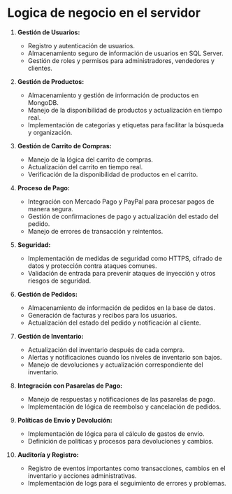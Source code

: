 <h1>Logica de negocio en el servidor</h1>

1. **Gestión de Usuarios:**
   - Registro y autenticación de usuarios.
   - Almacenamiento seguro de información de usuarios en SQL Server.
   - Gestión de roles y permisos para administradores, vendedores y clientes.

2. **Gestión de Productos:**
   - Almacenamiento y gestión de información de productos en MongoDB.
   - Manejo de la disponibilidad de productos y actualización en tiempo real.
   - Implementación de categorías y etiquetas para facilitar la búsqueda y organización.

3. **Gestión de Carrito de Compras:**
   - Manejo de la lógica del carrito de compras.
   - Actualización del carrito en tiempo real.
   - Verificación de la disponibilidad de productos en el carrito.

4. **Proceso de Pago:**
   - Integración con Mercado Pago y PayPal para procesar pagos de manera segura.
   - Gestión de confirmaciones de pago y actualización del estado del pedido.
   - Manejo de errores de transacción y reintentos.

5. **Seguridad:**
   - Implementación de medidas de seguridad como HTTPS, cifrado de datos y protección contra ataques comunes.
   - Validación de entrada para prevenir ataques de inyección y otros riesgos de seguridad.

6. **Gestión de Pedidos:**
   - Almacenamiento de información de pedidos en la base de datos.
   - Generación de facturas y recibos para los usuarios.
   - Actualización del estado del pedido y notificación al cliente.

7. **Gestión de Inventario:**
   - Actualización del inventario después de cada compra.
   - Alertas y notificaciones cuando los niveles de inventario son bajos.
   - Manejo de devoluciones y actualización correspondiente del inventario.

8. **Integración con Pasarelas de Pago:**
   - Manejo de respuestas y notificaciones de las pasarelas de pago.
   - Implementación de lógica de reembolso y cancelación de pedidos.

9. **Políticas de Envío y Devolución:**
   - Implementación de lógica para el cálculo de gastos de envío.
   - Definición de políticas y procesos para devoluciones y cambios.

10. **Auditoría y Registro:**
    - Registro de eventos importantes como transacciones, cambios en el inventario y acciones administrativas.
    - Implementación de logs para el seguimiento de errores y problemas.
